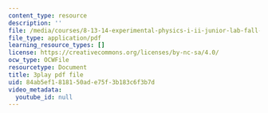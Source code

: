 ```yaml
---
content_type: resource
description: ''
file: /media/courses/8-13-14-experimental-physics-i-ii-junior-lab-fall-2016-spring-2017/84ab5ef1818150ade75f3b183c6f3b7d_kHPWYeJ1ISI.pdf
file_type: application/pdf
learning_resource_types: []
license: https://creativecommons.org/licenses/by-nc-sa/4.0/
ocw_type: OCWFile
resourcetype: Document
title: 3play pdf file
uid: 84ab5ef1-8181-50ad-e75f-3b183c6f3b7d
video_metadata:
  youtube_id: null
---
```

